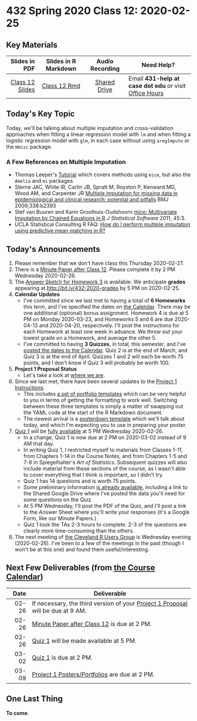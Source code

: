 # 432 Spring 2020 Class 12: 2020-02-25

## Key Materials

Slides in PDF | Slides in R Markdown | Audio Recording | Need Help?
------------: | :------------------: | :--------------: | ---------------------------
[Class 12 Slides](https://github.com/THOMASELOVE/2020-432/blob/master/classes/class12/432_2020_slides12.pdf) | [Class 12 Rmd](https://github.com/THOMASELOVE/2020-432/blob/master/classes/class12/432_2020_slides12.Rmd) | [Shared Drive](http://bit.ly/432-2020-audio) | Email **431-help at case dot edu** or visit [Office Hours](https://github.com/THOMASELOVE/2020-432/blob/master/calendar.md#tas-and-office-hours)

## Today's Key Topic

Today, we'll be talking about multiple imputation and cross-validation approaches when fitting a linear regression model with `lm` and when fitting a logistic regression model with `glm`, in each case without using `aregImpute` or the `Hmisc` package.

### A Few References on Multiple Imputation

- Thomas Leeper's [Tutorial](https://thomasleeper.com/Rcourse/Tutorials/mi.html) which covers methods using `mice`, but also the `Amelia` and `mi` packages.
- Sterne JAC, White IR, Carlin JB, Spratt M, Royston P, Kenward MG, Wood AM, and Carpenter JR [Multiple imputation for missing data in epidemiological and clinical research: potential and pitfalls](https://www.bmj.com/content/338/bmj.b2393) BMJ 2009;338:b2393
- Stef van Buuren and Karin Groothuis-Oudshoorn [mice: Multivariate Imputation by Chained Equations in R](https://www.jstatsoft.org/article/view/v045i03) *J Statistical Software* 2011, 45:3.
- UCLA Statistical Consulting R FAQ: [How do I perform multiple imputation using predictive mean matching in R?]( https://stats.idre.ucla.edu/r/faq/how-do-i-perform-multiple-imputation-using-predictive-mean-matching-in-r/)

## Today's Announcements

1. Please remember that we don't have class this Thursday 2020-02-27. 
2. There is a [Minute Paper after Class 12](http://bit.ly/432-2020-minute-12). Please complete it by 2 PM Wednesday 2020-02-26.
3. The [Answer Sketch for Homework 3](https://github.com/THOMASELOVE/2020-432/tree/master/homework/hw03) is available. We anticipate **grades** appearing at http://bit.ly/432-2020-grades by 5 PM on 2020-02-25.
4. **Calendar Updates**
    - I've committed since we last met to having a total of **6 Homeworks** this term, and I've specified the dates on [the Calendar](https://github.com/THOMASELOVE/2020-432/blob/master/calendar.md). There may be one additional (optional) bonus assignment. Homework 4 is due at 5 PM on Monday 2020-03-23, and Homeworks 5 and 6 are due 2020-04-13 and 2020-04-20, respectively. I'll post the instructions for each Homework at least one week in advance. We throw out your lowest grade on a Homework, and average the other 5.
    - I've committed to having **3 Quizzes**, in total, this semester, and I've [posted the dates to the Calendar](https://github.com/THOMASELOVE/2020-432/blob/master/calendar.md). Quiz 2 is at the end of March, and Quiz 3 is at the end of April. Quizzes 1 and 2 will each be worth 75 points, and I don't know if Quiz 3 will probably be worth 100.
4. **Project 1 Proposal Status**
    - Let's take a look at [where we are](https://github.com/THOMASELOVE/2020-432/blob/master/projects/project1/approved_proposals.md).
5. Since we last met, there have been several updates to the [Project 1 Instructions](https://github.com/THOMASELOVE/2020-432/tree/master/projects/project1).
    - This includes [a set of portfolio templates](https://github.com/THOMASELOVE/2020-432/tree/master/projects/project1/templates) which can be very helpful to you in terms of getting the formatting to work well. Switching between these three templates is simply a matter of swapping out the YAML code at the start of the R Markdown document.
    - The newest arrival is a [posterdown template](https://github.com/THOMASELOVE/2020-432/tree/master/projects/project1/templates) which we'll talk about today, and which I'm expecting you to use in preparing your poster.
6. [Quiz 1](https://github.com/THOMASELOVE/2020-432/edit/master/quizzes/README.md) will be [fully available](https://github.com/THOMASELOVE/2020-432/edit/master/quizzes/README.md) at 5 PM Wednesday 2020-02-26. 
    - In a change, Quiz 1 is now due at 2 PM on 2020-03-02 instead of 9 AM that day.
    - In writing Quiz 1, I restricted myself to materials from Classes 1-11, from Chapters 1-14 in the Course Notes, and from Chapters 1-5 and 7-8 in Spiegelhalter's *Art of Statistics*. Subsequent quizzes will also include material from these sections of the course, as I wasn't able to cover everything that I think is important, so I didn't try. 
    - Quiz 1 has 14 questions and is worth 75 points.
    - Some preliminary information [is already available](https://github.com/THOMASELOVE/2020-432/edit/master/quizzes/README.md), including a link to the Shared Google Drive where I've posted the data you'll need for some questions on the Quiz.
    - At 5 PM Wednesday, I'll post the PDF of the Quiz, and I'll post a link to the Answer Sheet where you'll write your responses (it's a Google Form, like our Minute Papers.)
    - Quiz 1 took the TAs 2-3 hours to complete. 2-3 of the questions are clearly more time-consuming than the others. 
7. The next meeting of [the Cleveland R Users Group](https://www.meetup.com/Cleveland-UseR-Group) is Wednesday evening (2020-02-26). I've been to a few of the meetings in the past (though I won't be at this one) and found them useful/interesting.

## Next Few Deliverables (from [the Course Calendar](https://github.com/THOMASELOVE/2020-432/blob/master/calendar.md))

Date | Deliverable
----: | ---------------------------------------------------------------
02-26 | If necessary, the third version of your [Project 1 Proposal](https://github.com/THOMASELOVE/2020-432/tree/master/projects/project1#new-some-additional-thoughts-after-reviewing-the-proposal-drafts) will be due at 9 AM.
02-26 | [Minute Paper after Class 12](http://bit.ly/432-2020-minute-12) is due at 2 PM.
02-26 | [Quiz 1](https://github.com/THOMASELOVE/2020-432/tree/master/quizzes) will be made available at 5 PM.
03-02 | [Quiz 1](https://github.com/THOMASELOVE/2020-432/tree/master/quizzes) is due at 2 PM.
03-09 | [Project 1 Posters/Portfolios](https://github.com/THOMASELOVE/2020-432/tree/master/projects/project1) are due at 2 PM.

## One Last Thing

**To come**.
